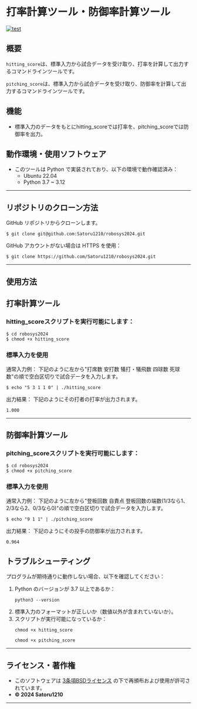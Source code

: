 # 打率計算ツール・防御率計算ツール
[![test](https://github.com/Satoru1210/robosys2024/actions/workflows/test.yml/badge.svg)](https://github.com/Satoru1210/robosys2024/actions/workflows/test.yml)

## 概要
`hitting_score`は、標準入力から試合データを受け取り、打率を計算して出力するコマンドラインツールです。

`pitching_score`は、標準入力から試合データを受け取り、防御率を計算して出力するコマンドラインツールです。
## 機能
- 標準入力のデータをもとにhitting_scoreでは打率を、pitching_scoreでは防御率を出力。

## 動作環境・使用ソフトウェア
- このツールは Python で実装されており、以下の環境で動作確認済み：
  - Ubuntu 22.04
  - Python 3.7 ~ 3.12
---

## リポジトリのクローン方法
GitHub リポジトリからクローンします。

```
$ git clone git@github.com:Satoru1210/robosys2024.git
```

GitHub アカウントがない場合は HTTPS を使用：
```
$ git clone https://github.com/Satoru1210/robosys2024.git
```


---

## 使用方法

## 打率計算ツール
### hitting_scoreスクリプトを実行可能にします：
```
$ cd robosys2024
$ chmod +x hitting_score
```

### 標準入力を使用
通常入力例：
下記のように左から"打席数 安打数 犠打・犠飛数 四球数 死球数"の順で空白区切りで試合データを入力します。
```
$ echo "5 3 1 1 0" | ./hitting_score
```

出力結果：
下記のようにその打者の打率が出力されます。
```
1.000
```

---
## 防御率計算ツール
### pitching_scoreスクリプトを実行可能にします：
```
$ cd robosys2024
$ chmod +x pitching_score
```

### 標準入力を使用
通常入力例：
下記のように左から"登板回数 自責点 登板回数の端数(1/3なら1、2/3なら2、0/3なら0)"の順で空白区切りで試合データを入力します。
```
$ echo "9 1 1" | ./pitching_score
```

出力結果：
下記のようにその投手の防御率が出力されます。
```
0.964
```

## トラブルシューティング
プログラムが期待通りに動作しない場合、以下を確認してください：
1. Python のバージョンが 3.7 以上であるか：
   ```
   python3 --version
   ```
2. 標準入力のフォーマットが正しいか（数値以外が含まれていないか）。
3. スクリプトが実行可能になっているか：
   ```
   chmod +x hitting_score
   ```
   ```
   chmod +x pitching_score
   ```
---

## ライセンス・著作権
- このソフトウェアは [3条項BSDライセンス](https://opensource.org/licenses/BSD-3-Clause) の下で再頒布および使用が許可されています。
- **© 2024 Satoru1210**

---
